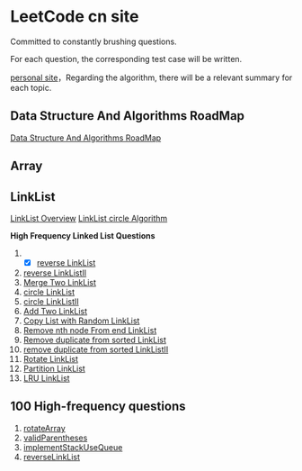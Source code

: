 
# LeetCode cn site

Committed to constantly brushing questions.

For each question, the corresponding test case will be written.

[personal site](https://wangbaoqi.tech/algorithm)，Regarding the algorithm, there will be a relevant summary for each topic.

## Data Structure And Algorithms RoadMap

[Data Structure And Algorithms RoadMap](https://www.processon.com/view/link/6433ef6e242fb51ae70a62f3)

## Array

## LinkList

[LinkList Overview](./src/LinkList/LinkList.md)
[LinkList circle Algorithm]()

**High Frequency Linked List Questions**

1. - [x] [reverse LinkList](./src/LinkList/reverseLinkList/)
2. [reverse LinkListII](./src/LinkList/reverseLinkListII/)
3. [Merge Two LinkList](./src/LinkList/mergeTwoLinkList/)
4. [circle LinkList](./src/LinkList/circleLinkList/)
5. [circle LinkListII](./src/LinkList/circleLinkListII/)
6. [Add Two LinkList](./src/LinkList/addTwoNumber/)
7. [Copy List with Random LinkList](./src/LinkList/copyRandomLinkList/)
8. [Remove nth node From end LinkList](./src/LinkList/removeNthFromEnd/)
9. [Remove duplicate from sorted LinkList](./src/LinkList/removeDuplicateSorted/)
10. [remove duplicate from sorted LinkListII]()
11. [Rotate LinkList](./src/LinkList/rotateLinkList/)
12. [Partition LinkList](./src/LinkList/partitionLInkList/)
13. [LRU LinkList]()

## 100 High-frequency questions

1. [rotateArray](./src/Array/rotateArray/)
2. [validParentheses](./src/String/validParentheses/)
3. [implementStackUseQueue](./src/StackQueue/implementStackUseQueue/)
4. [reverseLinkList](./src/LinkList/reverseLinkList/)


